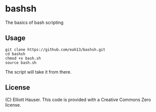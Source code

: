 bashsh
======

The basics of bash scripting

## Usage
```
git clone https://github.com/eah13/bashsh.git
cd bashsh
chmod +x bash.sh
source bash.sh
```
The script will take it from there.

## License
(C) Elliott Hauser.  This code is provided with a Creative Commons Zero license.  
